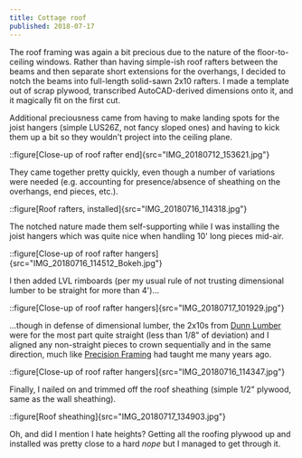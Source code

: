 ```yaml
---
title: Cottage roof
published: 2018-07-17
---
```


The roof framing was again a bit precious due to the nature of the floor-to-ceiling windows. Rather than having simple-ish roof rafters between the beams and then separate short extensions for the overhangs, I decided to notch the beams into full-length solid-sawn 2x10 rafters.
I made a template out of scrap plywood, transcribed AutoCAD-derived dimensions onto it, and it magically fit on the first cut.

Additional preciousness came from having to make landing spots for the joist hangers (simple LUS26Z, not fancy sloped ones) and having to kick them up a bit so they wouldn't project into the ceiling plane.

::figure[Close-up of roof rafter end]{src="IMG_20180712_153621.jpg"}

They came together pretty quickly, even though a number of variations were needed (e.g. accounting for presence/absence of sheathing on the overhangs, end pieces, etc.).

::figure[Roof rafters, installed]{src="IMG_20180716_114318.jpg"}

The notched nature made them self-supporting while I was installing the joist hangers which was quite nice when handling 10' long pieces mid-air.

::figure[Close-up of roof rafter hangers]{src="IMG_20180716_114512_Bokeh.jpg"}

I then added LVL rimboards (per my usual rule of not trusting dimensional lumber to be straight for more than 4')...

::figure[Close-up of roof rafter hangers]{src="IMG_20180717_101929.jpg"}

...though in defense of dimensional lumber, the 2x10s from [Dunn Lumber](https://www.dunnlumber.com/) were for the most part quite straight (less than 1/8" of deviation) and I aligned any non-straight pieces to crown sequentially and in the same direction, much like [Precision Framing](https://www.tauntonstore.com/carpentry/precision-framing-mike-guertin-070570.html) had taught me many years ago.

::figure[Close-up of roof rafter hangers]{src="IMG_20180716_114347.jpg"}

Finally, I nailed on and trimmed off the roof sheathing (simple 1/2" plywood, same as the wall sheathing).

::figure[Roof sheathing]{src="IMG_20180717_134903.jpg"}

Oh, and did I mention I hate heights? Getting all the roofing plywood up and installed was pretty close to a hard _nope_ but I managed to get through it.
